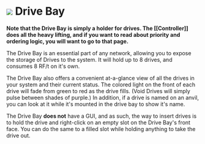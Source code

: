 # ![](https://i.imgur.com/1B0PVtE.png) Drive Bay
**Note that the Drive Bay is simply a holder for drives. The [[Controller]] does all the heavy lifting, and if you want to read about priority and ordering logic, you will want to go to that page.**

The Drive Bay is an essential part of any network, allowing you to expose the storage of Drives to the system. It will hold up to 8 drives, and consumes 8 RF/t on it's own.

The Drive Bay also offers a convenient at-a-glance view of all the drives in your system and their current status. The colored light on the front of each drive will fade from green to red as the drive fills. (Void Drives will simply pulse between shades of purple.) In addition, if a drive is named on an anvil, you can look at it while it's mounted in the drive bay to show it's name.

The Drive Bay **does not** have a GUI, and as such, the way to insert drives is to hold the drive and right-click on an empty slot on the Drive Bay's front face. You can do the same to a filled slot while holding anything to take the drive out.